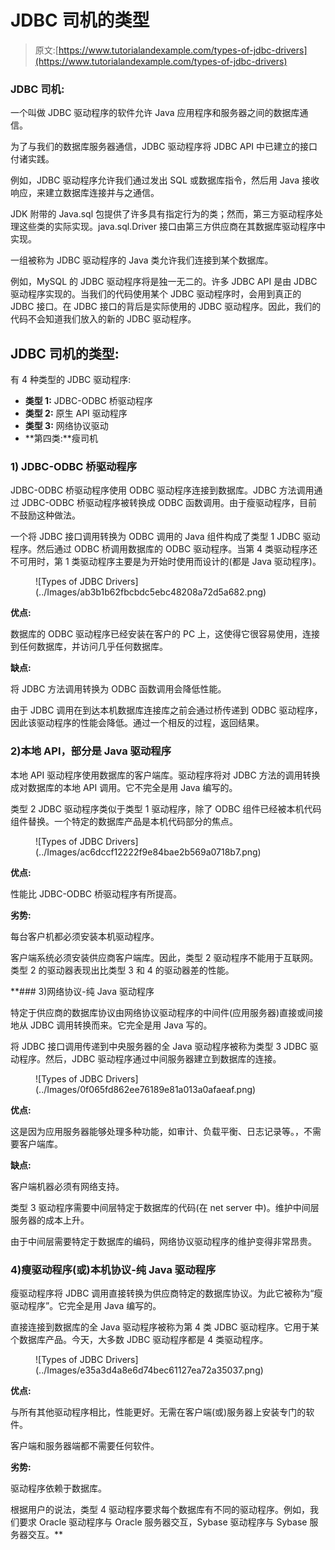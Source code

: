 # JDBC 司机的类型

> 原文:[https://www.tutorialandexample.com/types-of-jdbc-drivers](https://www.tutorialandexample.com/types-of-jdbc-drivers)

### JDBC 司机:

一个叫做 JDBC 驱动程序的软件允许 Java 应用程序和服务器之间的数据库通信。

为了与我们的数据库服务器通信，JDBC 驱动程序将 JDBC API 中已建立的接口付诸实践。

例如，JDBC 驱动程序允许我们通过发出 SQL 或数据库指令，然后用 Java 接收响应，来建立数据库连接并与之通信。

JDK 附带的 Java.sql 包提供了许多具有指定行为的类；然而，第三方驱动程序处理这些类的实际实现。java.sql.Driver 接口由第三方供应商在其数据库驱动程序中实现。

一组被称为 JDBC 驱动程序的 Java 类允许我们连接到某个数据库。

例如，MySQL 的 JDBC 驱动程序将是独一无二的。许多 JDBC API 是由 JDBC 驱动程序实现的。当我们的代码使用某个 JDBC 驱动程序时，会用到真正的 JDBC 接口。在 JDBC 接口的背后是实际使用的 JDBC 驱动程序。因此，我们的代码不会知道我们放入的新的 JDBC 驱动程序。

## JDBC 司机的类型:

有 4 种类型的 JDBC 驱动程序:

*   **类型 1:** JDBC-ODBC 桥驱动程序
*   **类型 2:** 原生 API 驱动程序
*   **类型 3:** 网络协议驱动
*   **第四类:**瘦司机

### 1) JDBC-ODBC 桥驱动程序

JDBC-ODBC 桥驱动程序使用 ODBC 驱动程序连接到数据库。JDBC 方法调用通过 JDBC-ODBC 桥驱动程序被转换成 ODBC 函数调用。由于瘦驱动程序，目前不鼓励这种做法。

一个将 JDBC 接口调用转换为 ODBC 调用的 Java 组件构成了类型 1 JDBC 驱动程序。然后通过 ODBC 桥调用数据库的 ODBC 驱动程序。当第 4 类驱动程序还不可用时，第 1 类驱动程序主要是为开始时使用而设计的(都是 Java 驱动程序)。

<figure class="wp-block-image">![Types of JDBC Drivers](../Images/ab3b1b62fbcbdc5ebc48208a72d5a682.png)</figure>

**优点:**

数据库的 ODBC 驱动程序已经安装在客户的 PC 上，这使得它很容易使用，连接到任何数据库，并访问几乎任何数据库。

**缺点:**

将 JDBC 方法调用转换为 ODBC 函数调用会降低性能。

由于 JDBC 调用在到达本机数据库连接库之前会通过桥传递到 ODBC 驱动程序，因此该驱动程序的性能会降低。通过一个相反的过程，返回结果。

### 2)本地 API，部分是 Java 驱动程序

本地 API 驱动程序使用数据库的客户端库。驱动程序将对 JDBC 方法的调用转换成对数据库的本地 API 调用。它不完全是用 Java 编写的。

类型 2 JDBC 驱动程序类似于类型 1 驱动程序，除了 ODBC 组件已经被本机代码组件替换。一个特定的数据库产品是本机代码部分的焦点。

<figure class="wp-block-image">![Types of JDBC Drivers](../Images/ac6dccf12222f9e84bae2b569a0718b7.png)</figure>

**优点:**

性能比 JDBC-ODBC 桥驱动程序有所提高。

**劣势:**

每台客户机都必须安装本机驱动程序。

客户端系统必须安装供应商客户端库。因此，类型 2 驱动程序不能用于互联网。类型 2 的驱动器表现出比类型 3 和 4 的驱动器差的性能。

 **### 3)网络协议-纯 Java 驱动程序

特定于供应商的数据库协议由网络协议驱动程序的中间件(应用服务器)直接或间接地从 JDBC 调用转换而来。它完全是用 Java 写的。

将 JDBC 接口调用传递到中央服务器的全 Java 驱动程序被称为类型 3 JDBC 驱动程序。然后，JDBC 驱动程序通过中间服务器建立到数据库的连接。

<figure class="wp-block-image">![Types of JDBC Drivers](../Images/0f065fd862ee76189e81a013a0afaeaf.png)</figure>

**优点:**

这是因为应用服务器能够处理多种功能，如审计、负载平衡、日志记录等。，不需要客户端库。

**缺点:**

客户端机器必须有网络支持。

类型 3 驱动程序需要中间层特定于数据库的代码(在 net server 中)。维护中间层服务器的成本上升。

由于中间层需要特定于数据库的编码，网络协议驱动程序的维护变得非常昂贵。

### 4)瘦驱动程序(或)本机协议-纯 Java 驱动程序

瘦驱动程序将 JDBC 调用直接转换为供应商特定的数据库协议。为此它被称为“瘦驱动程序”。它完全是用 Java 编写的。

直接连接到数据库的全 Java 驱动程序被称为第 4 类 JDBC 驱动程序。它用于某个数据库产品。今天，大多数 JDBC 驱动程序都是 4 类驱动程序。

<figure class="wp-block-image">![Types of JDBC Drivers](../Images/e35a3d4a8e6d74bec61127ea72a35037.png)</figure>

**优点:**

与所有其他驱动程序相比，性能更好。无需在客户端(或)服务器上安装专门的软件。

客户端和服务器端都不需要任何软件。

**劣势:**

驱动程序依赖于数据库。

根据用户的说法，类型 4 驱动程序要求每个数据库有不同的驱动程序。例如，我们要求 Oracle 驱动程序与 Oracle 服务器交互，Sybase 驱动程序与 Sybase 服务器交互。**